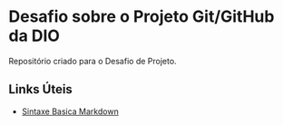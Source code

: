 # Desafio sobre o Projeto Git/GitHub da DIO
Repositório criado para o Desafio de Projeto.

## Links Úteis
- [Sintaxe Basica Markdown](https://www.markdownguide.org/basic-syntax/)
